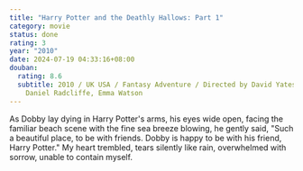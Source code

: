 ```yaml
---
title: "Harry Potter and the Deathly Hallows: Part 1"
category: movie
status: done
rating: 3
year: "2010"
date: 2024-07-19 04:33:16+08:00
douban:
  rating: 8.6
  subtitle: 2010 / UK USA / Fantasy Adventure / Directed by David Yates / Starring
    Daniel Radcliffe, Emma Watson
---
```


As Dobby lay dying in Harry Potter's arms, his eyes wide open, facing the familiar beach scene with the fine sea breeze blowing, he gently said, "Such a beautiful place, to be with friends. Dobby is happy to be with his friend, Harry Potter." My heart trembled, tears silently like rain, overwhelmed with sorrow, unable to contain myself.

